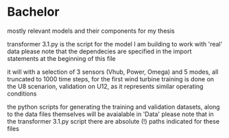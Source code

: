# Bachelor
mostly relevant models and their components for my thesis

transformer 3.1.py is the script for the model I am building to work with 'real' data
please note that the dependecies are specified in the import statements at the beginning of this file

it will with a selection of 3 sensors (Vhub, Power, Omega) and 5 modes, all truncated to 1000 time steps, for the first wind turbine
training is done on the U8 scenarion, validation on U12, as it represents similar operating conditions

the python scripts for generating the training and validation datasets, along to the data files themselves will be avaialable in 'Data'
please note that in the transformer 3.1.py script there are absolute (!) paths indicated for these files
